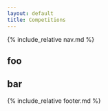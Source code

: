 ```yaml
---
layout: default
title: Competitions
---
```


{% include_relative nav.md %}

## foo

## bar

{% include_relative footer.md %}
